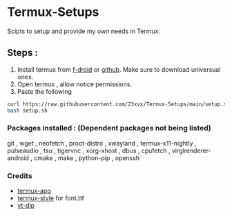 # Termux-Setups
<p>Scipts to setup and provide my own needs in Termux.</p> 

## Steps : 
1. Install termux from [f-droid](https://f-droid.org/en/packages/com.termux/) or [github](https://github.com/termux/termux-app/releases/tag/v0.118.0). Make sure to download universual ones.
2. Open termux , allow notice permissions. 
3. Paste the following 

```bash 
curl https://raw.githubusercontent.com/23xvx/Termux-Setups/main/setup.sh >> setup.sh 
bash setup.sh 
```

### Packages installed : (Dependent packages not being listed)
git , wget , neofetch , proot-distro , xwayland , termux-x11-nightly , pulseaudio , tsu , tigervnc , xorg-xhost , dbus , cpufetch , virglrenderer-android , cmake , make , python-pip , openssh

### Credits 
- [termux-app](https://github.com/termux/termux-app)
- [termux-style](https://github.com/adi1090x/termux-style) for font.ttf 
- [yt-dlp](https://github.com/yt-dlp/yt-dlp)









